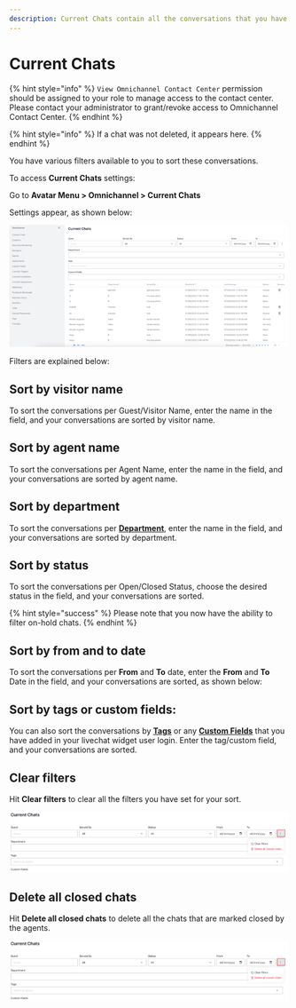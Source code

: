 ```yaml
---
description: Current Chats contain all the conversations that you have received.
---
```


# Current Chats

{% hint style="info" %}
`View Omnichannel Contact Center` permission should be assigned to your role to manage access to the contact center. Please contact your administrator to grant/revoke access to Omnichannel Contact Center.
{% endhint %}

{% hint style="info" %}
If a chat was not deleted, it appears here.
{% endhint %}

You have various filters available to you to sort these conversations.

To access **Current Chats** settings:

Go to **Avatar Menu  > Omnichannel > Current Chats**

Settings appear, as shown below:

![Current chats](<../../.gitbook/assets/Omnichannel Current Chats.png>)

Filters are explained below:

## Sort by visitor name

To sort the conversations per Guest/Visitor Name, enter the name in the field, and your conversations are sorted by visitor name.

## Sort by agent name

To sort the conversations per Agent Name, enter the name in the field, and your conversations are sorted by agent name.

## Sort by department

To sort the conversations per [**Department**](departments.md), enter the name in the field, and your conversations are sorted by department.

## Sort by status

To sort the conversations per Open/Closed Status, choose the desired status in the field, and your conversations are sorted.

{% hint style="success" %}
Please note that you now have the ability to filter on-hold chats.
{% endhint %}

## Sort by from and to date

To sort the conversations per **From** and **To** date, enter the **From** and **To** Date in the field, and your conversations are sorted, as shown below:

## Sort by tags or custom fields:

You can also sort the conversations by [**Tags**](tags-managers-guide.md) or any [**Custom Fields**](custom-fields.md) that you have added in your livechat widget user login. Enter the tag/custom field, and your conversations are sorted.

## Clear filters

Hit **Clear filters** to clear all the filters you have set for your sort.

![Clear filters](<../../.gitbook/assets/Clear filters.png>)

## Delete all closed chats

Hit **Delete all closed chats** to delete all the chats that are marked closed by the agents.

![Delete all closed chats ](<../../.gitbook/assets/Clear filters.png>)
